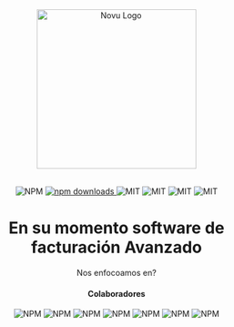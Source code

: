 <div align="center">
  <a href="https:/gestoru.cm" target="_blank">
  <picture>
    <source media="(prefers-color-scheme: dark)" srcset="https://gestoru.com/images/logo_bienvenida-q.png">
    <img alt="Novu Logo" src="https://user-images.githubusercontent.com/2233092/213641043-3bbb3f21-3c53-4e67-afe5-755aeb222159.png" width="280"/>
  </picture>
  </a>
</div>

<br/>

<p align="center">
    <img src="https://img.shields.io/badge/Laravel-FF2D20?style=for-the-badge&logo=laravel&logoColor=white" alt="NPM">
  <a href="https://www.npmjs.com/package/@novu/node">
    <img src="https://img.shields.io/badge/PHP-777BB4?style=for-the-badge&logo=php&logoColor=white" alt="npm downloads">
  </a>
  <img src="https://img.shields.io/badge/JavaScript-F7DF1E?style=for-the-badge&logo=javascript&logoColor=black" alt="MIT">
   <img src="https://img.shields.io/badge/Notion-000000?style=for-the-badge&logo=notion&logoColor=white" alt="MIT">
  <img src="https://img.shields.io/badge/MySQL-005C84?style=for-the-badge&logo=mysql&logoColor=white" alt="MIT">
  <img src="https://img.shields.io/badge/Figma-F24E1E?style=for-the-badge&logo=figma&logoColor=white" alt="MIT">
</p>

<h1 align="center">En su momento software de facturación Avanzado</h1>

<div align="center">
Nos enfocoamos en?
</div>

<h4 align="center">Colaboradores</h4>
<p align="center">
    <img src="https://img.shields.io/badge/jhony-8A2BE2" alt="NPM">
   <img src="https://img.shields.io/badge/petete el idolo-8A2BE2" alt="NPM">
   <img src="https://img.shields.io/badge/sierra%20legend-8A2BE2" alt="NPM">
   <img src="https://img.shields.io/badge/solo miguel-8A2BE2" alt="NPM">
   <img src="https://img.shields.io/badge/loco eddy-FFFFFF" alt="NPM">
   <img src="https://img.shields.io/badge/higui-8A2BE2" alt="NPM">
  <img src="https://img.shields.io/badge/juan%20ma-8A2BE2" alt="NPM">
</p>

